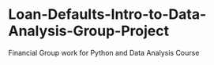# Loan-Defaults-Intro-to-Data-Analysis-Group-Project
Financial Group work for Python and Data Analysis Course
